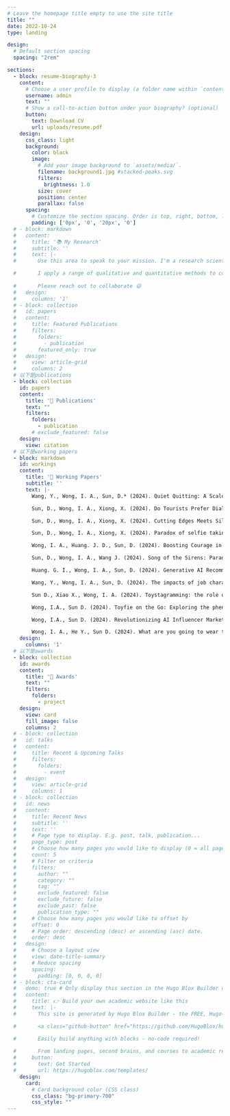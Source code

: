 ```yaml
---
# Leave the homepage title empty to use the site title
title: ""
date: 2022-10-24
type: landing

design:
  # Default section spacing
  spacing: "2rem"

sections:
  - block: resume-biography-3
    content:
      # Choose a user profile to display (a folder name within `content/authors/`)
      username: admin
      text: ""
      # Show a call-to-action button under your biography? (optional)
      button:
        text: Download CV
        url: uploads/resume.pdf
    design:
      css_class: light
      background:
        color: black
        image:
          # Add your image background to `assets/media/`.
          filename: background1.jpg #stacked-peaks.svg
          filters:
            brightness: 1.0
          size: cover
          position: center
          parallax: false
      spacing:
        # Customize the section spacing. Order is top, right, bottom, left.
        padding: ['0px', '0', '20px', '0'] 
  # - block: markdown
  #   content:
  #     title: '📚 My Research'
  #     subtitle: ''
  #     text: |-
  #       Use this area to speak to your mission. I'm a research scientist in the Moonshot team at DeepMind. I blog about machine learning, deep learning, and moonshots.

  #       I apply a range of qualitative and quantitative methods to comprehensively investigate the role of science and technology in the economy.
        
  #       Please reach out to collaborate 😃
  #   design:
  #     columns: '1'
  # - block: collection
  #   id: papers
  #   content:
  #     title: Featured Publications
  #     filters:
  #       folders:
  #         - publication
  #       featured_only: true
  #   design:
  #     view: article-grid
  #     columns: 2
  # 以下是publications
  - block: collection
    id: papers
    content:
      title: '📜 Publications'
      text: ""
      filters:
        folders:
          - publication
        # exclude_featured: false
    design:
      view: citation
  # 以下是working papers
  - block: markdown
    id: workings
    content:
      title: '📒 Working Papers'
      subtitle: ''
      text: |-
        Wang, Y., Wong, I. A., Sun, D.* (2024). Quiet Quitting: A Scale Development among Tourism/Hospitality Employees. International Journal of Hospitality Management. Under review. 

        Sun, D., Wong, I. A., Xiong, X. (2024). Do Tourists Prefer Dialectal Service? The Role of Processing Fluency, Distinctiveness, and Cultural Learning Cues. Tourism Management. Manuscript completed and to be submitted. 

        Sun, D., Wong, I. A., Xiong, X. (2024). Cutting Edges Meets Silver Tongue: Understanding the Word-of-machine Effect on Hospitality Service. Tourism Management. Methodology completed and manuscript being revised.

        Sun, D., Wong, I. A., Xiong, X. (2024). Paradox of selfie taking: Do tourists prefer selfie, toyfie or avatarfie (or titled when the real-word becomes the digital-twin, the digital-world becomes the reality twin). Tourism Management. Methodology completed and manuscript being drafted.

        Wong, I. A., Huang. J. D., Sun, D. (2024). Boosting Courage in Dealing with Uncivil Customer Behavior: The Role of AI in Service. International Journal of Hospitality Management. Methodology completed and manuscript being drafted.

        Sun, D., Wong, I. A., Wang J. (2024). Song of the Sirens: Paradox of artificial hallucination awareness. Tourism Management. Methodology in progress

        Huang. G. I., Wong, I. A., Sun, D. (2024). Generative AI Recommendation Acceptance. Tourism Management. Methodology in progress 

        Wang, Y., Wong, I. A., Sun, D. (2024). The impacts of job characteristic on intent to leave and employee mental health: The moderating role of quiet quitting. Methodology in progress

        Sun D., Xiao X., Wong, I. A. (2024). Toystagramming: the role of toys in travel encounter. Methodology in progress

        Wong, I.A., Sun D. (2024). Toyfie on the Go: Exploring the phenomenon of sharing toy-fueled tourisdm experience among kidults. (About to commence)

        Wong, I.A., Sun D. (2024). Revolutionizing AI Influencer Marketing: Embracing Truth, Goodness, and Beauty. (About to commence)

        Wong, I. A., He Y., Sun D. (2024). What are you going to wear today? (About to commence)
    design:
      columns: '1'
  # 以下是awards
  - block: collection
    id: awards
    content:
      title: '🏅 Awards'
      text: ""
      filters:
        folders:
          - project
    design:
      view: card
      fill_image: false
      columns: 2
  # - block: collection
  #   id: talks
  #   content:
  #     title: Recent & Upcoming Talks
  #     filters:
  #       folders:
  #         - event
  #   design:
  #     view: article-grid
  #     columns: 1
  # - block: collection
  #   id: news
  #   content:
  #     title: Recent News
  #     subtitle: ''
  #     text: ''
  #     # Page type to display. E.g. post, talk, publication...
  #     page_type: post
  #     # Choose how many pages you would like to display (0 = all pages)
  #     count: 5
  #     # Filter on criteria
  #     filters:
  #       author: ""
  #       category: ""
  #       tag: ""
  #       exclude_featured: false
  #       exclude_future: false
  #       exclude_past: false
  #       publication_type: ""
  #     # Choose how many pages you would like to offset by
  #     offset: 0
  #     # Page order: descending (desc) or ascending (asc) date.
  #     order: desc
  #   design:
  #     # Choose a layout view
  #     view: date-title-summary
  #     # Reduce spacing
  #     spacing:
  #       padding: [0, 0, 0, 0]
  # - block: cta-card
  #   demo: true # Only display this section in the Hugo Blox Builder demo site
  #   content:
  #     title: 👉 Build your own academic website like this
  #     text: |-
  #       This site is generated by Hugo Blox Builder - the FREE, Hugo-based open source website builder trusted by 250,000+ academics like you.

  #       <a class="github-button" href="https://github.com/HugoBlox/hugo-blox-builder" data-color-scheme="no-preference: light; light: light; dark: dark;" data-icon="octicon-star" data-size="large" data-show-count="true" aria-label="Star HugoBlox/hugo-blox-builder on GitHub">Star</a>

  #       Easily build anything with blocks - no-code required!
        
  #       From landing pages, second brains, and courses to academic resumés, conferences, and tech blogs.
  #     button:
  #       text: Get Started
  #       url: https://hugoblox.com/templates/
    design:
      card:
        # Card background color (CSS class)
        css_class: "bg-primary-700"
        css_style: ""
---
```

